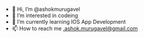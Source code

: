 - 👋 Hi, I’m @ashokmurugavel
- 👀 I’m interested in codeing
- 🌱 I’m currently learning IOS App Development
- 📫 How to reach me .ashok.murugavel@gmail.com

<!---
ashokmurugavel/ashokmurugavel is a ✨ special ✨ repository because its `README.md` (this file) appears on your GitHub profile.
You can click the Preview link to take a look at your changes.
--->
